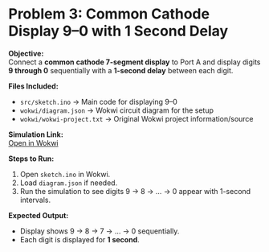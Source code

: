 # Problem 3: Common Cathode Display 9–0 with 1 Second Delay

**Objective:**  
Connect a **common cathode 7-segment display** to Port A and display digits **9 through 0** sequentially with a **1-second delay** between each digit.

**Files Included:**  
- `src/sketch.ino` → Main code for displaying 9–0  
- `wokwi/diagram.json` → Wokwi circuit diagram for the setup  
- `wokwi/wokwi-project.txt` → Original Wokwi project information/source

**Simulation Link:**  
[Open in Wokwi](https://wokwi.com/projects/443765630740559873)

**Steps to Run:**  
1. Open `sketch.ino` in Wokwi.  
2. Load `diagram.json` if needed.  
3. Run the simulation to see digits 9 → 8 → … → 0 appear with 1-second intervals.

**Expected Output:**  
- Display shows 9 → 8 → 7 → … → 0 sequentially.  
- Each digit is displayed for **1 second**.
